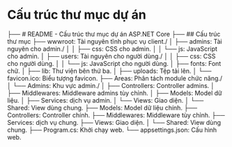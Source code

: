 # Cấu trúc thư mục dự án

├── # README - Cấu trúc thư mục dự án ASP.NET Core
├── ## Cấu trúc thư mục
├── wwwroot: Tài nguyên tĩnh phục vụ client./
│   ├── admins: Tài nguyên cho admin./
│   │   ├── css: CSS cho admin.
│   │   └── js: JavaScript cho admin.
│   ├── users: Tài nguyên cho người dùng./
│   │   ├── css: CSS cho người dùng.
│   │   └── js: JavaScript cho người dùng.
│   ├── fonts: Font chữ.
│   ├── lib: Thư viện bên thứ ba.
│   ├── uploads: Tệp tải lên.
│   └── favicon.ico: Biểu tượng favicon.
├── Areas: Phân tách module chức năng./
│   └── Admins: Khu vực admin./
│       ├── Controllers: Controller admins.
│       ├── Middlewares: Middleware admins tùy chỉnh.
│       ├── Models: Model dữ liệu.
│       ├── Services: dịch vụ admin.
│       └── Views: Giao diện.
│           └── Shared: View dùng chung.
├── Models: Model dữ liệu chính.
├── Controllers: Controller chính.
├── Middlewares: Middleware tùy chỉnh.
├── Services: dịch vụ chung.
├── Views: Giao diện.
│   └── Shared: View dùng chung.
├── Program.cs: Khởi chạy web.
└── appsettings.json: Cấu hình web.